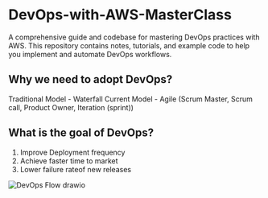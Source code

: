 # DevOps-with-AWS-MasterClass
A comprehensive guide and codebase for mastering DevOps practices with AWS. This repository contains notes, tutorials, and example code to help you implement and automate DevOps workflows.

## Why we need to adopt DevOps?
Traditional Model - Waterfall
Current Model - Agile (Scrum Master, Scrum call, Product Owner, Iteration (sprint))

## What is the goal of DevOps?
1. Improve Deployment frequency
2. Achieve faster time to market
3. Lower failure rateof new releases

![DevOps Flow drawio](https://github.com/ITech-Tutorials/DevOps-with-AWS-Master-Class/assets/40340097/26860533-c64d-4a1a-96ad-92d5d1f009f7)
